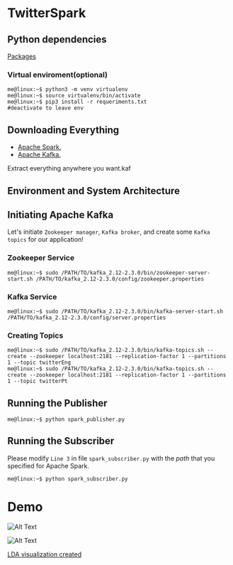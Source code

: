 # TwitterSpark

## Python dependencies
[Packages](https://github.com/nakaosensei/TwitterSpark/blob/master/requeriments.txt)
### Virtual enviroment(optional)
```console
me@linux:~$ python3 -m venv virtualenv
me@linux:~$ source virtualenv/bin/activate
me@linux:~$ pip3 install -r requeriments.txt
#deactivate to leave env
```
## Downloading Everything

 - [Apache Spark.](https://www.apache.org/dyn/closer.lua/spark/spark-2.4.3/spark-2.4.3-bin-hadoop2.7.tgz)
 - [Apache Kafka.](https://www.apache.org/dyn/closer.cgi?path=/kafka/2.3.0/kafka_2.12-2.3.0.tgz)

Extract everything anywhere you want.kaf

## Environment and System Architecture


## Initiating Apache Kafka

Let's initiate `Zookeeper manager`, `Kafka broker`, and create some `Kafka topics` for our application!

### Zookeeper Service

```console
me@linux:~$ sudo /PATH/TO/kafka_2.12-2.3.0/bin/zookeeper-server-start.sh /PATH/TO/kafka_2.12-2.3.0/config/zookeeper.properties
```

### Kafka Service
```console
me@linux:~$ sudo /PATH/TO/kafka_2.12-2.3.0/bin/kafka-server-start.sh /PATH/TO/kafka_2.12-2.3.0/config/server.properties
```



### Creating Topics

```console
me@linux:~$ sudo /PATH/TO/kafka_2.12-2.3.0/bin/kafka-topics.sh --create --zookeeper localhost:2181 --replication-factor 1 --partitions 1 --topic twitterEng
me@linux:~$ sudo /PATH/TO/kafka_2.12-2.3.0/bin/kafka-topics.sh --create --zookeeper localhost:2181 --replication-factor 1 --partitions 1 --topic twitterPt
```

## Running the Publisher

```console
me@linux:~$ python spark_publisher.py
```

## Running the Subscriber

Please modify `Line 3` in file `spark_subscriber.py` with the *path* that you specified for Apache Spark.

```console
me@linux:~$ python spark_subscriber.py
```
# Demo
![Alt Text](https://media.giphy.com/media/TKGUO1cI6wY2SQbnEs/giphy.gif)

![Alt Text](https://media.giphy.com/media/jrcsdjXiHczPcFmiOZ/giphy.gif)

[LDA visualization created](https://htmlpreview.github.io/?https://github.com/nakaosensei/TwitterSpark/blob/master/files/viz/lda.html)
